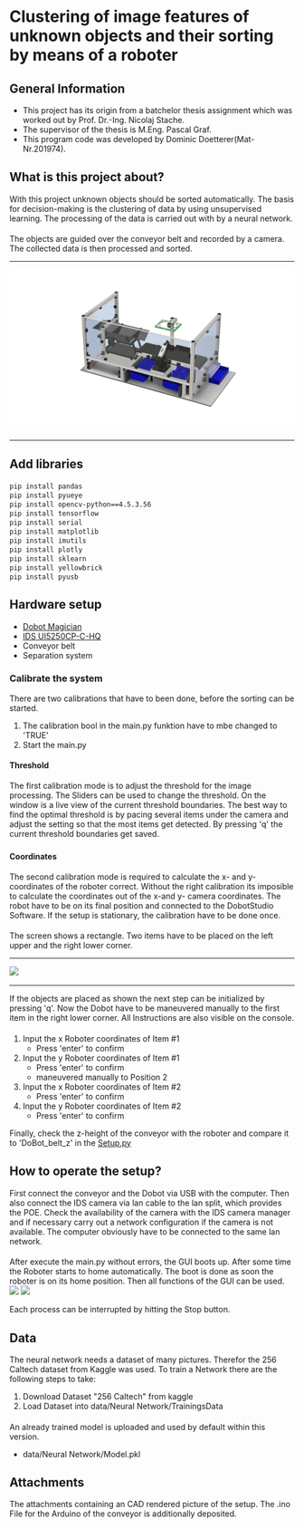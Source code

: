 # Clustering of image features of unknown objects and their sorting by means of a roboter

## General Information
- This project has its origin  from a batchelor thesis assignment which was worked out by Prof. Dr.-Ing. Nicolaj Stache.
- The supervisor of the thesis is M.Eng. Pascal Graf.
- This program code was developed by Dominic Doetterer(Mat-Nr.201974).


## What is this project about?
With this project unknown objects should be sorted automatically. The basis for decision-making is the clustering of data by using unsupervised learning.
The processing of the data is carried out with by a neural network.
####
The objects are guided over the conveyor belt and recorded by a camera. The collected data is then processed and sorted.
***
![Aufbau_Gesamt_2Persp.png](Attatchemnts%2FAufbau_Gesamt_2Persp.png)
***


## Add libraries

```
pip install pandas
pip install pyueye
pip install opencv-python==4.5.3.56
pip install tensorflow
pip install serial
pip install matplotlib
pip install imutils
pip install plotly
pip install sklearn
pip install yellowbrick
pip install pyusb
```
## Hardware setup
- [Dobot Magician](https://variobotic.de/robotik-in-schulen/dobot-magician/?gclid=CjwKCAiAheacBhB8EiwAItVO2ztoIaly9RQJX57fD7foqoCuqpkj6LrmyVUgsiuRwS3cxY4sgQdq7xoC_78QAvD_BwE)
- [IDS UI5250CP-C-HQ](https://de.ids-imaging.com/download-details/AB00341.html)
- Conveyor belt
- Separation system

### Calibrate the system
There are two  calibrations that have to been done, before the sorting can be started.

1. The calibration bool in the main.py funktion have to mbe changed to 'TRUE'
2. Start the main.py

#### Threshold
The first calibration mode is to adjust the threshold for the image processing. The Sliders can be used to change the 
threshold. On the window is a live view of the current threshold boundaries.
The best way to find the optimal threshold is by pacing several items under the camera and adjust the setting so that
the most items get detected. By pressing 'q' the current threshold boundaries get saved.
###
#### Coordinates
The second calibration mode is required to calculate the x- and y-coordinates of the roboter correct.
Without the right calibration its imposible to calculate the coordinates out of the x-and y- camera coordinates.
The robot have to be on its final position and connected to the DobotStudio Software. If the setup is stationary, the calibration have to be done once.
####
The screen shows a rectangle. Two items have to be placed on the left upper and the right lower corner.
***
![](data/Calibrate/Calibrate.jpg)
***
If the objects are placed as shown the next step can be initialized by pressing 'q'.
Now the Dobot have to be maneuvered manually to the first item in the right lower corner. All Instructions are also 
visible on the console.
####
1. Input the x Roboter coordinates of Item #1
   - Press 'enter' to confirm
2. Input the y Roboter coordinates of Item #1
   - Press 'enter' to confirm
   - maneuvered manually to Position 2
3. Input the x Roboter coordinates of Item #2
   - Press 'enter' to confirm
4. Input the y Roboter coordinates of Item #2
   - Press 'enter' to confirm

Finally, check the z-height of the conveyor with the roboter and compare it to 'DoBot_belt_z' in the [Setup.py](Setup.py)

## How to operate the setup?
First connect the conveyor and the Dobot via USB with the computer. Then also connect the IDS camera via lan cable to the 
lan split, which provides the POE. 
Check the availability of the camera with the IDS camera manager and if necessary carry out a network configuration if the camera is not available. 
The computer obviously have to be connected to the same lan network.
####
After execute the main.py without errors, the GUI boots up. After some time the Roboter starts to home automatically.
The boot is done as soon the roboter is on its home position. Then all functions of the GUI can be used.
![](attachments/GUI_Main.png)
![](attachments/GUI_Equipment.png)

Each process can be interrupted by hitting the Stop button. 

## Data
The neural network needs a dataset of many pictures. Therefor the 256 Caltech dataset from Kaggle was used.
To train a Network there are the following steps to take:
1. Download Dataset "256 Caltech" from kaggle
2. Load Dataset into data/Neural Network/TrainingsData
####
 An already trained model is uploaded and used by default within this version. 
- data/Neural Network/Model.pkl


## Attachments
The attachments containing an CAD rendered picture of the setup. The .ino File for the Arduino of the conveyor is 
additionally deposited.



